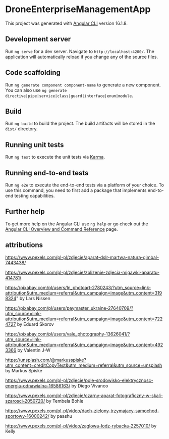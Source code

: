# DroneEnterpriseManagementApp

This project was generated with [Angular CLI](https://github.com/angular/angular-cli) version 16.1.8.

## Development server

Run `ng serve` for a dev server. Navigate to `http://localhost:4200/`. The application will automatically reload if you change any of the source files.

## Code scaffolding

Run `ng generate component component-name` to generate a new component. You can also use `ng generate directive|pipe|service|class|guard|interface|enum|module`.

## Build

Run `ng build` to build the project. The build artifacts will be stored in the `dist/` directory.

## Running unit tests

Run `ng test` to execute the unit tests via [Karma](https://karma-runner.github.io).

## Running end-to-end tests

Run `ng e2e` to execute the end-to-end tests via a platform of your choice. To use this command, you need to first add a package that implements end-to-end testing capabilities.

## Further help

To get more help on the Angular CLI use `ng help` or go check out the [Angular CLI Overview and Command Reference](https://angular.io/cli) page.

## attributions

https://www.pexels.com/pl-pl/zdjecie/aparat-dslr-martwa-natura-gimbal-7443438/

https://www.pexels.com/pl-pl/zdjecie/zblizenie-zdjecia-migawki-aparatu-414781/

https://pixabay.com/pl/users/ln_photoart-2780243/?utm_source=link-attribution&utm_medium=referral&utm_campaign=image&utm_content=3198324" by Lars Nissen

https://pixabay.com/pl/users/paymaster_ukraine-27640709/?utm_source=link-attribution&utm_medium=referral&utm_campaign=image&utm_content=7224727 by Eduard Skorov

https://pixabay.com/pl/users/vale_photography-13626041/?utm_source=link-attribution&utm_medium=referral&utm_campaign=image&utm_content=4923366 by Valentin J-W

https://unsplash.com/@markusspiske?utm_content=creditCopyText&utm_medium=referral&utm_source=unsplash by Markus Spiske
  
https://www.pexels.com/pl-pl/zdjecie/pole-srodowisko-elektrycznosc-energia-odnawialna-16586163/ by Diego Vivanco

https://www.pexels.com/pl-pl/zdjecie/czarny-aparat-fotograficzny-w-skali-szarosci-2050720/ by Tembela Bohle

https://www.pexels.com/pl-pl/video/dach-zielony-trzymajacy-samochod-sportowy-16000242/ by paashu

https://www.pexels.com/pl-pl/video/zaglowa-lodz-rybacka-2257010/ by Kelly
